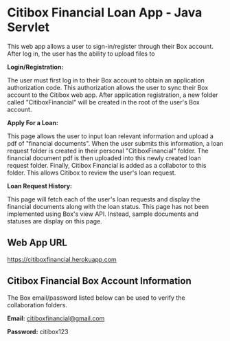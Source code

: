 # Citibox Financial Loan App - Java Servlet

This web app allows a user to sign-in/register through their Box account. After log in, the user has the ability to upload files to 


**Login/Registration:**

The user must first log in to their Box account to obtain an application authorization code. This authorization allows the user to sync their Box account to the Citibox web app. After application registration, a new folder called "CitiboxFinancial" will be created in the root of the user's Box account.


**Apply For a Loan:**

This page allows the user to input loan relevant information and upload a pdf of "financial documents". When the user submits this information, a loan request folder is created in their personal "CitiboxFinancial" folder. The financial document pdf is then uploaded into this newly created loan request folder. Finally, Citibox Financial is added as a collabotor to this folder. This allows Citibox to review the user's loan request.


**Loan Request History:**

This page will fetch each of the user's loan requests and display the financial documents along with the loan status. This page has not been implemented using Box's view API. Instead, sample documents and statuses are display on this page.

## Web App URL

https://citiboxfinancial.herokuapp.com

## Citibox Financial Box Account Information

The Box email/password listed below can be used to verify the collaboration folders.

**Email:** citiboxfinancial@gmail.com

**Password:** citibox123


